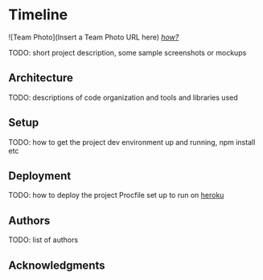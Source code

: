 # Timeline

![Team Photo](Insert a Team Photo URL here)
[*how?*](https://help.github.com/articles/about-readmes/#relative-links-and-image-paths-in-readme-files)

TODO: short project description, some sample screenshots or mockups

## Architecture

TODO:  descriptions of code organization and tools and libraries used

## Setup

TODO: how to get the project dev environment up and running, npm install etc

## Deployment

TODO: how to deploy the project
Procfile set up to run on [heroku](https://devcenter.heroku.com/articles/getting-started-with-nodejs#deploy-the-app)


## Authors

TODO: list of authors

## Acknowledgments

